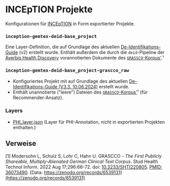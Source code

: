 # INCEpTION Projekte
Konfigurationen für [INCEpTION](https://inception-project.github.io/) in Form exportierter Projekte.

### `inception-gemtex-deid-base_project`
Eine Layer-Definition, die auf Grundlage des aktuellen
[De-Identifikations-Guide](https://confluence.imi.med.fau.de/display/GEM/De-Identifikation) (v2) erstellt wurde.
Enthält außerdem die durch die `deid`-Pipeline der
[Averbis Health Discovery](https://averbis.com/health-discovery/) vorannotierten Dokumente des [`GRASSCO`-Korpus'](https://zenodo.org/records/6539131).¹

### `inception-gemtex-deid-base_project-grascco_raw`
* Konfiguriertes Projekt mit auf Grundlage des aktuellen
[De-Identifikations-Guide (V3.3. 10.06.2024)](https://confluence.imi.med.fau.de/display/GEM/De-Identifikation) erstellt wurde.
* Enthält unannotierte ("leere") Dateien des [`GRASSCO`-Korpus'](https://zenodo.org/records/6539131)¹ (für Recommender-Ansatz).

### Layers
* [PHI_layer.json](layers/PHI_layer.json) (Layer für PHI-Annotation, nicht in exportierten Projekten enthalten.)

## Verweise
[1] Modersohn L, Schulz S, Lohr C, Hahn U.
GRASCCO - _The First Publicly Shareable, Multiply-Alienated German Clinical Text Corpus_.
Stud Health Technol Inform. 2022 Aug 17;296:66-72. doi: [10.3233/SHTI220805](https://ebooks.iospress.nl/doi/10.3233/SHTI220805). [PMID: 36073490](https://pubmed.ncbi.nlm.nih.gov/36073490/). [Data: https://zenodo.org/records/6539131](https://zenodo.org/records/6539131)
